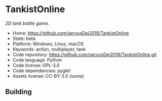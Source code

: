 # TankistOnline 

_2D tank battle game._

- Home: https://github.com/servusDei2018/TankistOnline
- State: beta
- Platform: Windows, Linux, macOS
- Keywords: action, multiplayer, tank
- Code repository: https://github.com/servusDei2018/TankistOnline.git
- Code language: Python
- Code license: GPL-3.0
- Code dependencies: pyglet
- Assets license: CC-BY-3.0 (some)

## Building
